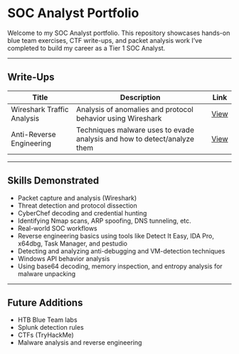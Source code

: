 #  SOC Analyst Portfolio

Welcome to my SOC Analyst portfolio. This repository showcases hands-on blue team exercises, CTF write-ups, and packet analysis work I’ve completed to build my career as a Tier 1 SOC Analyst.

---

##  Write-Ups

| Title | Description | Link |
|-------|-------------|------|
|  Wireshark Traffic Analysis | Analysis of anomalies and protocol behavior using Wireshark | [View](writeups/wireshark-analysis.md) |
|  Anti-Reverse Engineering  | Techniques malware uses to evade analysis and how to detect/analyze them   |[View](writeups/anti-reverse-engineering.md) |


---

##  Skills Demonstrated

- Packet capture and analysis (Wireshark)
- Threat detection and protocol dissection
- CyberChef decoding and credential hunting
- Identifying Nmap scans, ARP spoofing, DNS tunneling, etc.
- Real-world SOC workflows
- Reverse engineering basics using tools like Detect It Easy, IDA Pro, x64dbg, Task Manager, and pestudio
- Detecting and analyzing anti-debugging and VM-detection techniques
- Windows API behavior analysis
- Using base64 decoding, memory inspection, and entropy analysis for malware unpacking


---

##  Future Additions

- HTB Blue Team labs
- Splunk detection rules
- CTFs (TryHackMe)
- Malware analysis and reverse engineering
